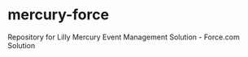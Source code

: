 mercury-force
=============

Repository for Lilly Mercury Event Management Solution - Force.com Solution
